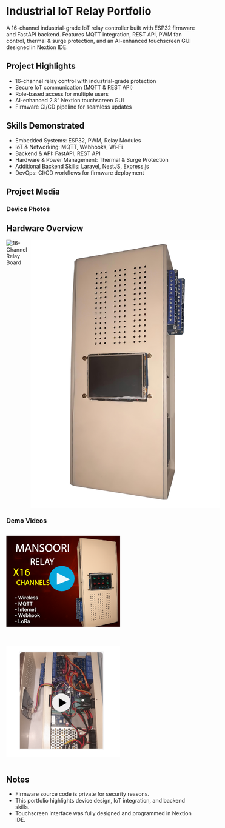 # Industrial IoT Relay Portfolio

A 16-channel industrial-grade IoT relay controller built with ESP32 firmware and FastAPI backend. Features MQTT integration, REST API, PWM fan control, thermal & surge protection, and an AI-enhanced touchscreen GUI designed in Nextion IDE.

## Project Highlights
- 16-channel relay control with industrial-grade protection
- Secure IoT communication (MQTT & REST API)
- Role-based access for multiple users
- AI-enhanced 2.8” Nextion touchscreen GUI
- Firmware CI/CD pipeline for seamless updates

## Skills Demonstrated
- Embedded Systems: ESP32, PWM, Relay Modules
- IoT & Networking: MQTT, Webhooks, Wi-Fi
- Backend & API: FastAPI, REST API
- Hardware & Power Management: Thermal & Surge Protection
- Additional Backend Skills: Laravel, NestJS, Express.js
- DevOps: CI/CD workflows for firmware deployment

## Project Media

### Device Photos
## Hardware Overview
<div style="display: flex; gap: 10px;">
  <img src="docs/relay-x16.png" alt="16-Channel Relay Board" width="500"/>
  <img src="docs/mansoori-relay-case.png" alt="Case of x16 relay" width="500"/>
</div>

### Demo Videos
<div style="display: flex; gap: 20px; flex-wrap: wrap; align-items: center;">

  <a href="https://drive.google.com/file/d/1MGCB0fB2KWl_RKL3cDo0bGKrn-c_zvfe/view?usp=sharing"
     target="_blank" rel="noopener noreferrer">
    <img src="docs/case-thumbnail.png" alt="Demo Video Thumbnail" width="300"/>
  </a>

  <a href="https://drive.google.com/file/d/17JpMd7C1Y9j4aAa2YxCbYHXK-l0a70tc/view?usp=sharing"
     target="_blank" rel="noopener noreferrer">
    <img src="docs/Hardware-thumbnail.png" alt="Hardware Demo Thumbnail" width="300"/>
  </a>

</div>



## Notes
- Firmware source code is private for security reasons.
- This portfolio highlights device design, IoT integration, and backend skills.
- Touchscreen interface was fully designed and programmed in Nextion IDE.
